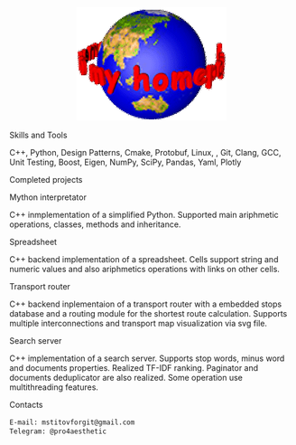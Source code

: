 <div align="center">
    <img src="assets/welcome.gif" style="margin: auto"/>
</div>

Skills and Tools

C++, Python, Design Patterns, Cmake, Protobuf, Linux, , Git, Clang, GCC, Unit Testing, Boost, Eigen, NumPy, SciPy, Pandas, Yaml, Plotly

Completed projects

Mython interpretator

C++ inmplementation of a simplified Python. Supported main ariphmetic operations, classes, methods and inheritance.

Spreadsheet

C++ backend implementation of a spreadsheet. Cells support string and numeric values and also ariphmetics operations with links on other cells.

Transport router

C++ backend inplementaion of a transport router with a embedded stops database and a routing module for the shortest route calculation. Supports multiple interconnections and transport map visualization via svg file.

Search server

C++ implementation of a search server. Supports stop words, minus word and documents properties. Realized TF-IDF ranking. Paginator and documents deduplicator are also realized. Some operation use multithreading features.

Contacts

    E-mail: mstitovforgit@gmail.com
    Telegram: @pro4aesthetic
